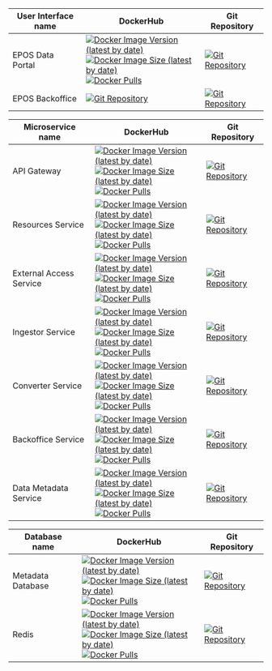 | User Interface name | DockerHub | Git Repository |
|--|--|--|
| EPOS Data Portal | [![Docker Image Version (latest by date)](https://img.shields.io/docker/v/epos/data-portal)](https://hub.docker.com/r/epos/data-portal)<br>[![Docker Image Size (latest by date)](https://img.shields.io/docker/image-size/epos/data-portal)](https://hub.docker.com/r/epos/data-portal)<br>[![Docker Pulls](https://img.shields.io/docker/pulls/epos/data-portal)](https://hub.docker.com/r/epos/data-portal) | [![Git Repository](https://img.shields.io/badge/Git-open%20repository-white?logoColor=fff&style=flat)](https://github.com/epos-eu/data-portal) |
| EPOS Backoffice | [![Git Repository]( https://img.shields.io/badge/Git-Available%20Soon-red)]() | [![Git Repository]( https://img.shields.io/badge/Git-Available%20Soon-red)]() |


| Microservice name | DockerHub | Git Repository |
|--|--|--|
| API Gateway | [![Docker Image Version (latest by date)](https://img.shields.io/docker/v/epos/epos-api-gateway)](https://hub.docker.com/r/epos/epos-api-gateway)<br>[![Docker Image Size (latest by date)](https://img.shields.io/docker/image-size/epos/epos-api-gateway)](https://hub.docker.com/r/epos/epos-api-gateway)<br>[![Docker Pulls](https://img.shields.io/docker/pulls/epos/epos-api-gateway)](https://hub.docker.com/r/epos/epos-api-gateway) | [![Git Repository](https://img.shields.io/badge/Git-open%20repository-white?logoColor=fff&style=flat)](https://github.com/epos-eu/epos-api-gateway) |
| Resources Service | [![Docker Image Version (latest by date)](https://img.shields.io/docker/v/epos/resources-service)](https://hub.docker.com/r/epos/resources-service)<br>[![Docker Image Size (latest by date)](https://img.shields.io/docker/image-size/epos/resources-service)](https://hub.docker.com/r/epos/resources-service)<br>[![Docker Pulls](https://img.shields.io/docker/pulls/epos/resources-service)](https://hub.docker.com/r/epos/resources-service) | [![Git Repository](https://img.shields.io/badge/Git-open%20repository-white?logoColor=fff&style=flat)](https://github.com/epos-eu/resources-service) |
| External Access Service | [![Docker Image Version (latest by date)](https://img.shields.io/docker/v/epos/external-access-service)](https://hub.docker.com/r/epos/external-access-service)<br>[![Docker Image Size (latest by date)](https://img.shields.io/docker/image-size/epos/external-access-service)](https://hub.docker.com/r/epos/external-access-service)<br>[![Docker Pulls](https://img.shields.io/docker/pulls/epos/external-access-service)](https://hub.docker.com/r/epos/external-access-service) | [![Git Repository](https://img.shields.io/badge/Git-open%20repository-white?logoColor=fff&style=flat)](https://github.com/epos-eu/external-access-service) |
| Ingestor Service | [![Docker Image Version (latest by date)](https://img.shields.io/docker/v/epos/ingestor-service)](https://hub.docker.com/r/epos/ingestor-service)<br>[![Docker Image Size (latest by date)](https://img.shields.io/docker/image-size/epos/ingestor-service)](https://hub.docker.com/r/epos/ingestor-service)<br>[![Docker Pulls](https://img.shields.io/docker/pulls/epos/ingestor-service)](https://hub.docker.com/r/epos/ingestor-service) | [![Git Repository](https://img.shields.io/badge/Git-open%20repository-white?logoColor=fff&style=flat)](https://github.com/epos-eu/ingestor-service) |
| Converter Service | [![Docker Image Version (latest by date)](https://img.shields.io/docker/v/epos/converter-service)](https://hub.docker.com/r/epos/converter-service)<br>[![Docker Image Size (latest by date)](https://img.shields.io/docker/image-size/epos/converter-service)](https://hub.docker.com/r/epos/converter-service)<br>[![Docker Pulls](https://img.shields.io/docker/pulls/epos/converter-service)](https://hub.docker.com/r/epos/converter-service) | [![Git Repository](https://img.shields.io/badge/Git-open%20repository-white?logoColor=fff&style=flat)](https://github.com/epos-eu/converter-service) |
| Backoffice Service | [![Docker Image Version (latest by date)](https://img.shields.io/docker/v/epos/backoffice-service)](https://hub.docker.com/r/epos/backoffice-service)<br>[![Docker Image Size (latest by date)](https://img.shields.io/docker/image-size/epos/backoffice-service)](https://hub.docker.com/r/epos/backoffice-service)<br>[![Docker Pulls](https://img.shields.io/docker/pulls/epos/backoffice-service)](https://hub.docker.com/r/epos/backoffice-service) | [![Git Repository](https://img.shields.io/badge/Git-open%20repository-white?logoColor=fff&style=flat)](https://github.com/epos-eu/backoffice-service) |
| Data Metadata Service | [![Docker Image Version (latest by date)](https://img.shields.io/docker/v/epos/data-metadata-service)](https://hub.docker.com/r/epos/data-metadata-service)<br>[![Docker Image Size (latest by date)](https://img.shields.io/docker/image-size/epos/data-metadata-service)](https://hub.docker.com/r/epos/data-metadata-service)<br>[![Docker Pulls](https://img.shields.io/docker/pulls/epos/data-metadata-service)](https://hub.docker.com/r/epos/data-metadata-service) | [![Git Repository](https://img.shields.io/badge/Git-open%20repository-white?logoColor=fff&style=flat)](https://github.com/epos-eu/data-metadata-service) |


| Database name | DockerHub | Git Repository |
|--|--|--|
| Metadata Database | [![Docker Image Version (latest by date)](https://img.shields.io/docker/v/epos/metadata-database-deploy)](https://hub.docker.com/r/epos/metadata-database-deploy)<br>[![Docker Image Size (latest by date)](https://img.shields.io/docker/image-size/epos/metadata-database-deploy)](https://hub.docker.com/r/epos/metadata-database-deploy)<br>[![Docker Pulls](https://img.shields.io/docker/pulls/epos/metadata-database-deploy)](https://hub.docker.com/r/epos/metadata-database-deploy) | [![Git Repository](https://img.shields.io/badge/Git-open%20repository-white?logoColor=fff&style=flat)](https://github.com/epos-eu/metadata-database) |
| Redis | [![Docker Image Version (latest by date)](https://img.shields.io/docker/v/_/redis)](https://hub.docker.com/_/redis)<br>[![Docker Image Size (latest by date)](https://img.shields.io/docker/image-size/_/redis)](https://hub.docker.com/_/redis)<br>[![Docker Pulls](https://img.shields.io/docker/pulls/epos/metadata-database-deploy)](https://hub.docker.com/_/redis) | [![Git Repository](https://img.shields.io/badge/Git-open%20repository-white?logoColor=fff&style=flat)](https://github.com/redis/redis) |
